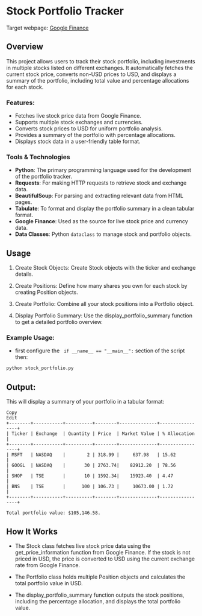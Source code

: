 
# Stock Portfolio Tracker
 Target webpage: [Google Finance]( https://www.google.com/finance/)
 
## Overview
This project allows users to track their stock portfolio, including investments in multiple stocks listed on different exchanges. It automatically fetches the current stock price, converts non-USD prices to USD, and displays a summary of the portfolio, including total value and percentage allocations for each stock.

### Features:
- Fetches live stock price data from Google Finance.
- Supports multiple stock exchanges and currencies.
- Converts stock prices to USD for uniform portfolio analysis.
- Provides a summary of the portfolio with percentage allocations.
- Displays stock data in a user-friendly table format.

### Tools & Technologies

- **Python**: The primary programming language used for the development of the portfolio tracker.
- **Requests**: For making HTTP requests to retrieve stock and exchange data.
- **BeautifulSoup**: For parsing and extracting relevant data from HTML pages.
- **Tabulate**: To format and display the portfolio summary in a clean tabular format.
- **Google Finance**: Used as the source for live stock price and currency data.
- **Data Classes**: Python `dataclass` to manage stock and portfolio objects.

## Usage
1) Create Stock Objects: Create Stock objects with the ticker and exchange details.

2) Create Positions: Define how many shares you own for each stock by creating Position objects.

3) Create Portfolio: Combine all your stock positions into a Portfolio object.

4) Display Portfolio Summary: Use the display_portfolio_summary function to get a detailed portfolio overview.

### Example Usage:


- first configure the ``` if __name__ == "__main__":``` section of the script then:
```bash
python stock_portfolio.py
```

## Output:
This will display a summary of your portfolio in a tabular format:

```pgsql
Copy
Edit
+--------+-----------+----------+--------+--------------+-----------------+
| Ticker | Exchange  | Quantity | Price  | Market Value | % Allocation    |
+--------+-----------+----------+--------+--------------+-----------------+
| MSFT   | NASDAQ    |        2 | 318.99 |     637.98   | 15.62           |
| GOOGL  | NASDAQ    |       30 | 2763.74|    82912.20  | 78.56           |
| SHOP   | TSE       |       10 | 1592.34|    15923.40  | 4.47            |
| BNS    | TSE       |      100 | 106.73 |     10673.00 | 1.72            |
+--------+-----------+----------+--------+--------------+-----------------+

Total portfolio value: $105,146.58.
```

##  How It Works
- The Stock class fetches live stock price data using the get_price_information function from Google Finance. If the stock is not priced in USD, the price is converted to USD using the current exchange rate from Google Finance.

- The Portfolio class holds multiple Position objects and calculates the total portfolio value in USD.

- The display_portfolio_summary function outputs the stock positions, including the percentage allocation, and displays the total portfolio value.
